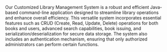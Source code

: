 Our Customized Library Management System is a robust and efficient Java-based command-line application designed to streamline library operations and enhance overall efficiency. This versatile system incorporates essential features such as CRUD (Create, Read, Update, Delete) operations for both books and users, advanced search capabilities, book issuing, and serialization/deserialization for secure data storage. The system also includes an authentication mechanism, ensuring that only authorized administrators can perform certain functions.